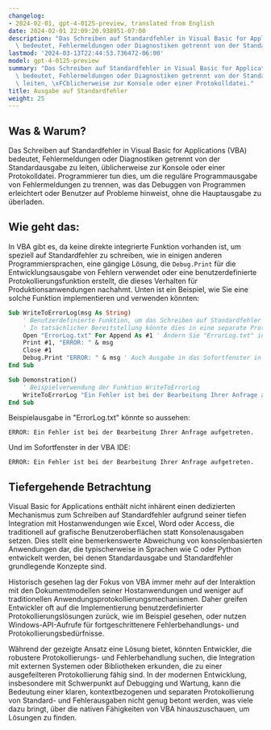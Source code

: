 ```yaml
---
changelog:
- 2024-02-01, gpt-4-0125-preview, translated from English
date: 2024-02-01 22:09:20.938951-07:00
description: "Das Schreiben auf Standardfehler in Visual Basic for Applications (VBA)\
  \ bedeutet, Fehlermeldungen oder Diagnostiken getrennt von der Standardausgabe zu\u2026"
lastmod: '2024-03-13T22:44:53.736472-06:00'
model: gpt-4-0125-preview
summary: "Das Schreiben auf Standardfehler in Visual Basic for Applications (VBA)\
  \ bedeutet, Fehlermeldungen oder Diagnostiken getrennt von der Standardausgabe zu\
  \ leiten, \xFCblicherweise zur Konsole oder einer Protokolldatei."
title: Ausgabe auf Standardfehler
weight: 25
---
```


## Was & Warum?

Das Schreiben auf Standardfehler in Visual Basic for Applications (VBA) bedeutet, Fehlermeldungen oder Diagnostiken getrennt von der Standardausgabe zu leiten, üblicherweise zur Konsole oder einer Protokolldatei. Programmierer tun dies, um die reguläre Programmausgabe von Fehlermeldungen zu trennen, was das Debuggen von Programmen erleichtert oder Benutzer auf Probleme hinweist, ohne die Hauptausgabe zu überladen.

## Wie geht das:

In VBA gibt es, da keine direkte integrierte Funktion vorhanden ist, um speziell auf Standardfehler zu schreiben, wie in einigen anderen Programmiersprachen, eine gängige Lösung, die `Debug.Print` für die Entwicklungsausgabe von Fehlern verwendet oder eine benutzerdefinierte Protokollierungsfunktion erstellt, die dieses Verhalten für Produktionsanwendungen nachahmt. Unten ist ein Beispiel, wie Sie eine solche Funktion implementieren und verwenden könnten:

```vb
Sub WriteToErrorLog(msg As String)
    ' Benutzerdefinierte Funktion, um das Schreiben auf Standardfehler zu simulieren
    ' In tatsächlicher Bereitstellung könnte dies in eine separate Protokolldatei oder ein dediziertes Debugging-Fenster schreiben
    Open "ErrorLog.txt" For Append As #1 ' Ändern Sie "ErrorLog.txt" in Ihren gewünschten Protokolldateipfad
    Print #1, "ERROR: " & msg
    Close #1
    Debug.Print "ERROR: " & msg ' Auch Ausgabe in das Sofortfenster in der IDE für das Debugging des Entwicklers
End Sub

Sub Demonstration()
    ' Beispielverwendung der Funktion WriteToErrorLog
    WriteToErrorLog "Ein Fehler ist bei der Bearbeitung Ihrer Anfrage aufgetreten."
End Sub
```

Beispielausgabe in "ErrorLog.txt" könnte so aussehen:
```
ERROR: Ein Fehler ist bei der Bearbeitung Ihrer Anfrage aufgetreten.
```

Und im Sofortfenster in der VBA IDE:
```
ERROR: Ein Fehler ist bei der Bearbeitung Ihrer Anfrage aufgetreten.
```

## Tiefergehende Betrachtung

Visual Basic for Applications enthält nicht inhärent einen dedizierten Mechanismus zum Schreiben auf Standardfehler aufgrund seiner tiefen Integration mit Hostanwendungen wie Excel, Word oder Access, die traditionell auf grafische Benutzeroberflächen statt Konsolenausgaben setzen. Dies stellt eine bemerkenswerte Abweichung von konsolenbasierten Anwendungen dar, die typischerweise in Sprachen wie C oder Python entwickelt werden, bei denen Standardausgabe und Standardfehler grundlegende Konzepte sind.

Historisch gesehen lag der Fokus von VBA immer mehr auf der Interaktion mit den Dokumentmodellen seiner Hostanwendungen und weniger auf traditionellen Anwendungsprotokollierungsmechanismen. Daher greifen Entwickler oft auf die Implementierung benutzerdefinierter Protokollierungslösungen zurück, wie im Beispiel gesehen, oder nutzen Windows-API-Aufrufe für fortgeschrittenere Fehlerbehandlungs- und Protokollierungsbedürfnisse.

Während der gezeigte Ansatz eine Lösung bietet, könnten Entwickler, die robustere Protokollierungs- und Fehlerbehandlung suchen, die Integration mit externen Systemen oder Bibliotheken erkunden, die zu einer ausgefeilteren Protokollierung fähig sind. In der modernen Entwicklung, insbesondere mit Schwerpunkt auf Debugging und Wartung, kann die Bedeutung einer klaren, kontextbezogenen und separaten Protokollierung von Standard- und Fehlerausgaben nicht genug betont werden, was viele dazu bringt, über die nativen Fähigkeiten von VBA hinauszuschauen, um Lösungen zu finden.
